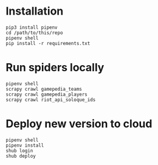 # Installation
```
pip3 install pipenv
cd /path/to/this/repo
pipenv shell
pip install -r requirements.txt
```

# Run spiders locally
```
pipenv shell
scrapy crawl gamepedia_teams
scrapy crawl gamepedia_players
scrapy crawl riot_api_soloque_ids
```

# Deploy new version to cloud
```
pipenv shell
pipenv install
shub login
shub deploy
```
